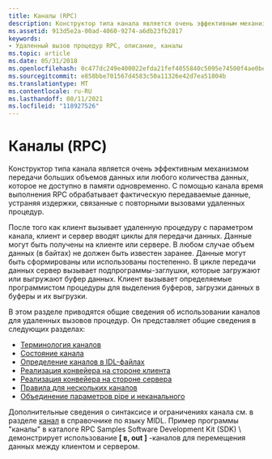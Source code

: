 ```yaml
---
title: Каналы (RPC)
description: Конструктор типа канала является очень эффективным механизмом передачи больших объемов данных или любого количества данных, которое не доступно в памяти одновременно.
ms.assetid: 913d5e2a-00ad-4060-9274-a6db23fb2817
keywords:
- Удаленный вызов процедур RPC, описание, каналы
ms.topic: article
ms.date: 05/31/2018
ms.openlocfilehash: 0c477dc249e400022efda21fef4055840c5095e74500f4ae0bea375310b1903f
ms.sourcegitcommit: e858bbe701567d4583c50a11326e42d7ea51804b
ms.translationtype: MT
ms.contentlocale: ru-RU
ms.lasthandoff: 08/11/2021
ms.locfileid: "118927526"
---
```

# <a name="pipes-rpc"></a>Каналы (RPC)

Конструктор типа канала является очень эффективным механизмом передачи больших объемов данных или любого количества данных, которое не доступно в памяти одновременно. С помощью канала время выполнения RPC обрабатывает фактическую передаваемые данные, устраняя издержки, связанные с повторными вызовами удаленных процедур.

После того как клиент вызывает удаленную процедуру с параметром канала, клиент и сервер вводят циклы для передачи данных. Данные могут быть получены на клиенте или сервере. В любом случае объем данных (в байтах) не должен быть известен заранее. Данные могут быть сформированы или использованы постепенно. В цикле передачи данных сервер вызывает подпрограммы-заглушки, которые загружают или выгружают буфер данных. Клиент вызывает определяемые программистом процедуры для выделения буферов, загрузки данных в буферы и их выгрузки.

В этом разделе приводятся общие сведения об использовании каналов для удаленных вызовов процедур. Он представляет общие сведения в следующих разделах:

-   [Терминология каналов](essential-pipe-terminology.md)
-   [Состояние канала](the-pipe-state.md)
-   [Определение каналов в IDL-файлах](defining-pipes-in-idl-files.md)
-   [Реализация конвейера на стороне клиента](client-side-pipe-implementation.md)
-   [Реализация конвейера на стороне сервера](server-side-pipe-implementation.md)
-   [Правила для нескольких каналов](rules-for-multiple-pipes.md)
-   [Объединение параметров pipe и неканального](combining-pipe-and-nonpipe-parameters.md)

Дополнительные сведения о синтаксисе и ограничениях канала см. в разделе [канал](/windows/desktop/Midl/pipe) в справочнике по языку MIDL. Пример программы "каналы" в каталоге RPC Samples Software Development Kit (SDK) \\ демонстрирует использование **\[ в, out \]** -каналов для перемещения данных между клиентом и сервером.

 

 
